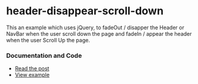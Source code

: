 # header-disappear-scroll-down

This an example which uses jQuery, to fadeOut / disapper the Header or NavBar when the user scroll down the page and fadeIn / appear the header when the user Scroll Up the page.

### Documentation and Code

+ [Read the post](http://codesandtags.org/ocultar-header-de-la-pagina-con-scroll/)
+ [View example](http://codesandtags.org/elcajon/codes/html5/header-disappear-scroll-down/)
